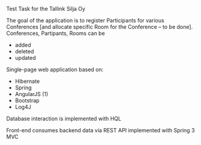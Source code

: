 Test Task for the Tallink Silja Oy


The goal of the application is to register Participants for various Conferences [and allocate specific Room for the Conference – to be done].
Conferences, Partipants, Rooms can be
- added
- deleted
- updated


Single-page web application based on:
- Hibernate
- Spring
- AngularJS (1)
- Bootstrap
- Log4J

Database interaction is implemented with HQL

Front-end consumes backend data via REST API implemented with Spring 3 MVC
